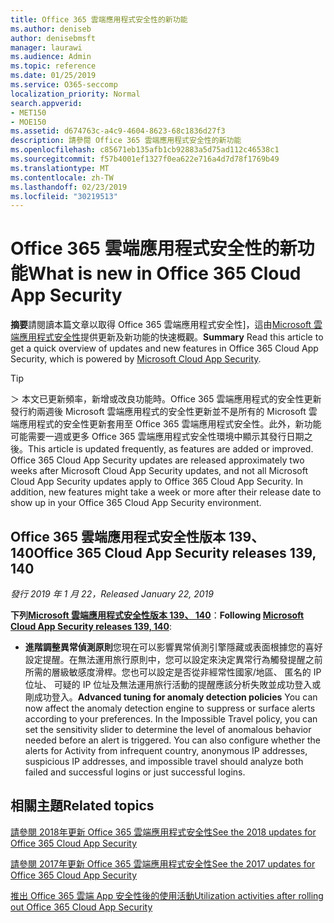```yaml
---
title: Office 365 雲端應用程式安全性的新功能
ms.author: deniseb
author: denisebmsft
manager: laurawi
ms.audience: Admin
ms.topic: reference
ms.date: 01/25/2019
ms.service: O365-seccomp
localization_priority: Normal
search.appverid:
- MET150
- MOE150
ms.assetid: d674763c-a4c9-4604-8623-68c1836d27f3
description: 請參閱 Office 365 雲端應用程式安全性的新功能
ms.openlocfilehash: c85671eb135afb1cb92883a5d75ad112c46538c1
ms.sourcegitcommit: f57b4001ef1327f0ea622e716a4d7d78f1769b49
ms.translationtype: MT
ms.contentlocale: zh-TW
ms.lasthandoff: 02/23/2019
ms.locfileid: "30219513"
---
```

# <a name="what-is-new-in-office-365-cloud-app-security"></a><span data-ttu-id="8d545-103">Office 365 雲端應用程式安全性的新功能</span><span class="sxs-lookup"><span data-stu-id="8d545-103">What is new in Office 365 Cloud App Security</span></span>

<span data-ttu-id="8d545-104">**摘要**請閱讀本篇文章以取得 Office 365 雲端應用程式安全性]，這由[Microsoft 雲端應用程式安全性](https://aka.ms/whatiscas)提供更新及新功能的快速概觀。</span><span class="sxs-lookup"><span data-stu-id="8d545-104">**Summary** Read this article to get a quick overview of updates and new features in Office 365 Cloud App Security, which is powered by [Microsoft Cloud App Security](https://aka.ms/whatiscas).</span></span>
  
> [!TIP]
> <span data-ttu-id="8d545-p101">＞ 本文已更新頻率，新增或改良功能時。Office 365 雲端應用程式的安全性更新發行約兩週後 Microsoft 雲端應用程式的安全性更新並不是所有的 Microsoft 雲端應用程式的安全性更新套用至 Office 365 雲端應用程式安全性。此外，新功能可能需要一週或更多 Office 365 雲端應用程式安全性環境中顯示其發行日期之後。</span><span class="sxs-lookup"><span data-stu-id="8d545-p101">This article is updated frequently, as features are added or improved. Office 365 Cloud App Security updates are released approximately two weeks after Microsoft Cloud App Security updates, and not all Microsoft Cloud App Security updates apply to Office 365 Cloud App Security. In addition, new features might take a week or more after their release date to show up in your Office 365 Cloud App Security environment.</span></span>

## <a name="office-365-cloud-app-security-releases-139-140"></a><span data-ttu-id="8d545-108">Office 365 雲端應用程式安全性版本 139、 140</span><span class="sxs-lookup"><span data-stu-id="8d545-108">Office 365 Cloud App Security releases 139, 140</span></span>

<span data-ttu-id="8d545-109">*發行 2019 年 1 月 22，*</span><span class="sxs-lookup"><span data-stu-id="8d545-109">*Released January 22, 2019*</span></span>

<span data-ttu-id="8d545-110">**下列[Microsoft 雲端應用程式安全性版本 139、 140](https://docs.microsoft.com/cloud-app-security/release-notes#cloud-app-security-release-139-140)**：</span><span class="sxs-lookup"><span data-stu-id="8d545-110">**Following [Microsoft Cloud App Security releases 139, 140](https://docs.microsoft.com/cloud-app-security/release-notes#cloud-app-security-release-139-140)**:</span></span>

- <span data-ttu-id="8d545-p102">**進階調整異常偵測原則**您現在可以影響異常偵測引擎隱藏或表面根據您的喜好設定提醒。在無法運用旅行原則中，您可以設定來決定異常行為觸發提醒之前所需的層級敏感度滑桿。您也可以設定是否從非經常性國家/地區、 匿名的 IP 位址、 可疑的 IP 位址及無法運用旅行活動的提醒應該分析失敗並成功登入或剛成功登入。</span><span class="sxs-lookup"><span data-stu-id="8d545-p102">**Advanced tuning for anomaly detection policies** You can now affect the anomaly detection engine to suppress or surface alerts according to your preferences. In the Impossible Travel policy, you can set the sensitivity slider to determine the level of anomalous behavior needed before an alert is triggered. You can also configure whether the alerts for Activity from infrequent country, anonymous IP addresses, suspicious IP addresses, and impossible travel should analyze both failed and successful logins or just successful logins.</span></span> 

## <a name="related-topics"></a><span data-ttu-id="8d545-114">相關主題</span><span class="sxs-lookup"><span data-stu-id="8d545-114">Related topics</span></span>

[<span data-ttu-id="8d545-115">請參閱 2018年更新 Office 365 雲端應用程式安全性</span><span class="sxs-lookup"><span data-stu-id="8d545-115">See the 2018 updates for Office 365 Cloud App Security</span></span>](new-in-office-365-cas-2018.md)

[<span data-ttu-id="8d545-116">請參閱 2017年更新 Office 365 雲端應用程式安全性</span><span class="sxs-lookup"><span data-stu-id="8d545-116">See the 2017 updates for Office 365 Cloud App Security</span></span>](new-in-office-365-cas-2017.md)
    
[<span data-ttu-id="8d545-117">推出 Office 365 雲端 App 安全性後的使用活動</span><span class="sxs-lookup"><span data-stu-id="8d545-117">Utilization activities after rolling out Office 365 Cloud App Security</span></span>](utilization-activities-for-ocas.md)